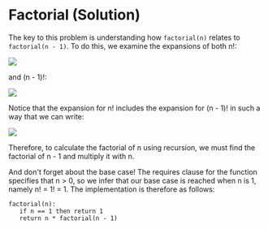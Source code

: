 # Factorial (Solution)
The key to this problem is understanding how `factorial(n)` relates to `factorial(n - 1)`. To do this, we examine the expansions of both n!:

<img src="https://render.githubusercontent.com/render/math?math=n! = n \cdot (n - 1) \cdot (n - 2) \cdot \ldots \cdot 2 \cdot 1">

and (n - 1)!:

<img src="https://render.githubusercontent.com/render/math?math=(n - 1)! = (n - 1) \cdot (n - 2) \cdot \ldots \cdot 2 \cdot 1">

Notice that the expansion for n! includes the expansion for (n - 1)! in such a way that we can write:

<img src="https://render.githubusercontent.com/render/math?math=n! = n \cdot (n - 1)!">

Therefore, to calculate the factorial of n using recursion, we must find the factorial of n - 1 and multiply it with n.

And don't forget about the base case! The requires clause for the function specifies that n > 0, so we infer that our base case is reached when n is 1, namely n! = 1! = 1. The implementation is therefore as follows:
```
factorial(n):
   if n == 1 then return 1
   return n * factorial(n - 1)
```

